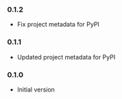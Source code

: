 ### 0.1.2

- Fix project metadata for PyPI

### 0.1.1

- Updated project metadata for PyPI

### 0.1.0

- Initial version
